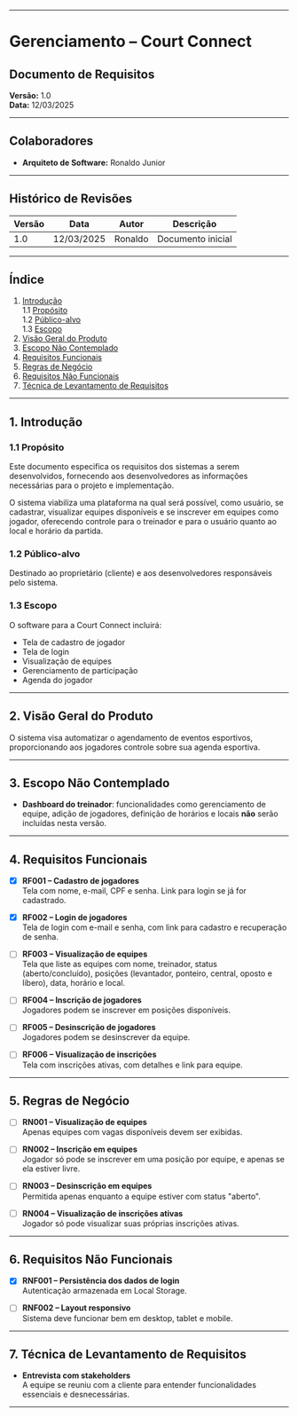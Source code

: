 
---

# Gerenciamento – Court Connect  

## Documento de Requisitos  
**Versão:** 1.0  
**Data:** 12/03/2025  

---

## Colaboradores

- **Arquiteto de Software:** Ronaldo Junior

---

## Histórico de Revisões

| Versão | Data       | Autor   | Descrição         |
|--------|------------|---------|-------------------|
| 1.0    | 12/03/2025 | Ronaldo | Documento inicial |

---

## Índice

1. [Introdução](#1-introdução)  
   1.1 [Propósito](#11-propósito)  
   1.2 [Público-alvo](#12-público-alvo)  
   1.3 [Escopo](#13-escopo)  
2. [Visão Geral do Produto](#2-visão-geral-do-produto)  
3. [Escopo Não Contemplado](#3-escopo-não-contemplado)  
4. [Requisitos Funcionais](#4-requisitos-funcionais)  
5. [Regras de Negócio](#5-regras-de-negócio)  
6. [Requisitos Não Funcionais](#6-requisitos-não-funcionais)  
7. [Técnica de Levantamento de Requisitos](#7-técnica-de-levantamento-de-requisitos)  

---

## 1. Introdução

### 1.1 Propósito

Este documento especifica os requisitos dos sistemas a serem desenvolvidos, fornecendo aos desenvolvedores as informações necessárias para o projeto e implementação.  

O sistema viabiliza uma plataforma na qual será possível, como usuário, se cadastrar, visualizar equipes disponíveis e se inscrever em equipes como jogador, oferecendo controle para o treinador e para o usuário quanto ao local e horário da partida.

### 1.2 Público-alvo

Destinado ao proprietário (cliente) e aos desenvolvedores responsáveis pelo sistema.

### 1.3 Escopo

O software para a Court Connect incluirá:
- Tela de cadastro de jogador
- Tela de login
- Visualização de equipes
- Gerenciamento de participação
- Agenda do jogador

---

## 2. Visão Geral do Produto

O sistema visa automatizar o agendamento de eventos esportivos, proporcionando aos jogadores controle sobre sua agenda esportiva.

---

## 3. Escopo Não Contemplado

- **Dashboard do treinador**: funcionalidades como gerenciamento de equipe, adição de jogadores, definição de horários e locais **não** serão incluídas nesta versão.

---

## 4. Requisitos Funcionais

- [x] **RF001 – Cadastro de jogadores**  
  Tela com nome, e-mail, CPF e senha. Link para login se já for cadastrado.

- [x] **RF002 – Login de jogadores**  
  Tela de login com e-mail e senha, com link para cadastro e recuperação de senha.

- [ ] **RF003 – Visualização de equipes**  
  Tela que liste as equipes com nome, treinador, status (aberto/concluído), posições (levantador, ponteiro, central, oposto e líbero), data, horário e local.

- [ ] **RF004 – Inscrição de jogadores**  
  Jogadores podem se inscrever em posições disponíveis.

- [ ] **RF005 – Desinscrição de jogadores**  
  Jogadores podem se desinscrever da equipe.

- [ ] **RF006 – Visualização de inscrições**  
  Tela com inscrições ativas, com detalhes e link para equipe.

---

## 5. Regras de Negócio

- [ ] **RN001 – Visualização de equipes**  
  Apenas equipes com vagas disponíveis devem ser exibidas.

- [ ] **RN002 – Inscrição em equipes**  
  Jogador só pode se inscrever em uma posição por equipe, e apenas se ela estiver livre.

- [ ] **RN003 – Desinscrição em equipes**  
  Permitida apenas enquanto a equipe estiver com status "aberto".

- [ ] **RN004 – Visualização de inscrições ativas**  
  Jogador só pode visualizar suas próprias inscrições ativas.

---

## 6. Requisitos Não Funcionais

- [x]  **RNF001 – Persistência dos dados de login**  
  Autenticação armazenada em Local Storage.

- [ ] **RNF002 – Layout responsivo**  
  Sistema deve funcionar bem em desktop, tablet e mobile.

---

## 7. Técnica de Levantamento de Requisitos

- **Entrevista com stakeholders**  
  A equipe se reuniu com a cliente para entender funcionalidades essenciais e desnecessárias.

---
